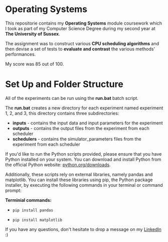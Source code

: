 # Operating Systems
This repositorie contains my **Operating Systems** module coursework which I took as part of my Computer Science Degree during my second year at **The University of Sussex**.

The assignment was to construct various **CPU scheduling algorithms** and then devise a set of tests to **evaluate and contrast** the various methods' performances. 

My score was 85 out of 100.

# Set Up and Folder Structure

All of the experiments can be run using the **run.bat** batch script.

The **run.bat** creates a new directory for each experiment named experiment 1, 2, and 3, this directory contains three subdirectories:

- **inputs** - contains the input data and input parameters for the experiment
- **outputs** - contains the output files from the experiment from each scheduler
- **schedulers** - contains the simulator_parameters files from the experiment from each scheduler

If you'd like to run the Python scripts provided, please ensure that you have Python installed on your system. You can download and install Python from the official Python website: [python.org/downloads](https://www.python.org/downloads/).

Additionally, these scripts rely on external libraries, namely pandas and matplotlib. You can install these libraries using pip, the Python package installer, by executing the following commands in your terminal or command prompt:

**Terminial commands:**

- `pip install pandas`

- `pip install matplotlib`

If you have any questions, don't hesitate to drop a message on my [LinkedIn](https://www.linkedin.com/in/koushic-sumathi-kumar/) :)
